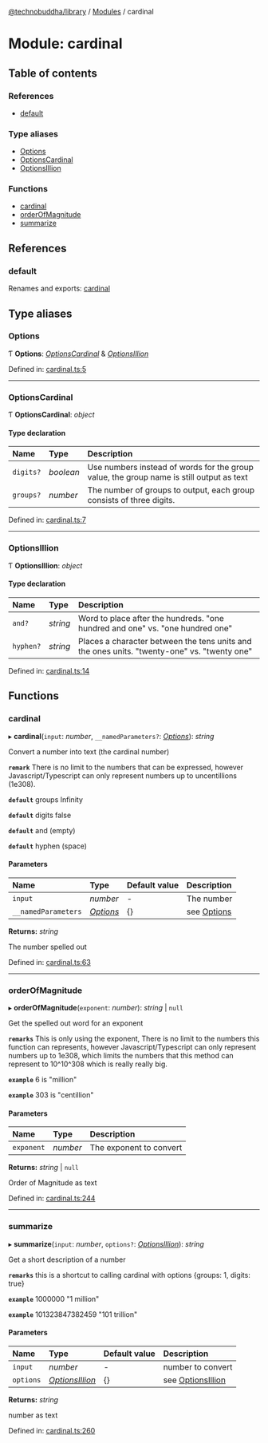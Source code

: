 [@technobuddha/library](../../README.md) / [Modules](../Modules.md) / cardinal

# Module: cardinal

## Table of contents

### References

- [default](cardinal.md#default)

### Type aliases

- [Options](cardinal.md#options)
- [OptionsCardinal](cardinal.md#optionscardinal)
- [OptionsIllion](cardinal.md#optionsillion)

### Functions

- [cardinal](cardinal.md#cardinal)
- [orderOfMagnitude](cardinal.md#orderofmagnitude)
- [summarize](cardinal.md#summarize)

## References

### default

Renames and exports: [cardinal](cardinal.md#cardinal)

## Type aliases

### Options

Ƭ **Options**: [*OptionsCardinal*](cardinal.md#optionscardinal) & [*OptionsIllion*](cardinal.md#optionsillion)

Defined in: [cardinal.ts:5](../../src/cardinal.ts#L5)

___

### OptionsCardinal

Ƭ **OptionsCardinal**: *object*

#### Type declaration

| Name | Type | Description |
| :------ | :------ | :------ |
| `digits?` | *boolean* | Use numbers instead of words for the group value, the group name is still output as text |
| `groups?` | *number* | The number of groups to output, each group consists of three digits. |

Defined in: [cardinal.ts:7](../../src/cardinal.ts#L7)

___

### OptionsIllion

Ƭ **OptionsIllion**: *object*

#### Type declaration

| Name | Type | Description |
| :------ | :------ | :------ |
| `and?` | *string* | Word to place after the hundreds.  "one hundred and one" vs. "one hundred one" |
| `hyphen?` | *string* | Places a character between the tens units and the ones units.  "twenty-one" vs. "twenty one" |

Defined in: [cardinal.ts:14](../../src/cardinal.ts#L14)

## Functions

### cardinal

▸ **cardinal**(`input`: *number*, `__namedParameters?`: [*Options*](cardinal.md#options)): *string*

Convert a number into text (the cardinal number)

**`remark`** There is no limit to the numbers that can be expressed, however Javascript/Typescript can only represent numbers
up to uncentillions (1e308).

**`default`** groups Infinity

**`default`** digits false

**`default`** and (empty)

**`default`** hyphen (space)

#### Parameters

| Name | Type | Default value | Description |
| :------ | :------ | :------ | :------ |
| `input` | *number* | - | The number |
| `__namedParameters` | [*Options*](cardinal.md#options) | {} | see [Options](cardinal.md#options) |

**Returns:** *string*

The number spelled out

Defined in: [cardinal.ts:63](../../src/cardinal.ts#L63)

___

### orderOfMagnitude

▸ **orderOfMagnitude**(`exponent`: *number*): *string* \| ``null``

Get the spelled out word for an exponent

**`remarks`** This is only using the exponent, There is no limit to the numbers this function can represents, however Javascript/Typescript can only represent
numbers up to 1e308, which limits the numbers that this method can represent to 10^10^308 which is really really big.

**`example`** 6 is "million"

**`example`** 303 is "centillion"

#### Parameters

| Name | Type | Description |
| :------ | :------ | :------ |
| `exponent` | *number* | The exponent to convert |

**Returns:** *string* \| ``null``

Order of Magnitude as text

Defined in: [cardinal.ts:244](../../src/cardinal.ts#L244)

___

### summarize

▸ **summarize**(`input`: *number*, `options?`: [*OptionsIllion*](cardinal.md#optionsillion)): *string*

Get a short description of a number

**`remarks`** this is a shortcut to calling cardinal with options {groups: 1, digits: true}

**`example`** 1000000 "1 million"

**`example`** 101323847382459 "101 trillion"

#### Parameters

| Name | Type | Default value | Description |
| :------ | :------ | :------ | :------ |
| `input` | *number* | - | number to convert |
| `options` | [*OptionsIllion*](cardinal.md#optionsillion) | {} | see [OptionsIllion](cardinal.md#optionsillion) |

**Returns:** *string*

number as text

Defined in: [cardinal.ts:260](../../src/cardinal.ts#L260)
